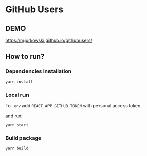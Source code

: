 # GitHub Users

## DEMO

https://mjurkowski.github.io/githubusers/

## How to run?

### Dependencies installation

```
yarn install
```

### Local run

To `.env` add `REACT_APP_GITHUB_TOKEN` with personal access token.

and run:

```
yarn start
```

### Build package

```
yarn build
```
